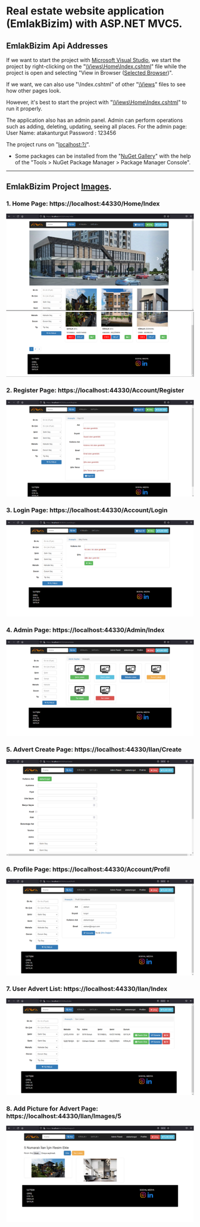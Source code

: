 # Real estate website application (EmlakBizim) with ASP.NET MVC5.

## EmlakBizim Api Addresses

If we want to start the project with [Microsoft Visual Studio](https://visualstudio.microsoft.com/), we start the project by right-clicking on the "[\Views\Home\Index.cshtml](https://github.com/AtakanTurgut/emlakbizim/blob/master/emlakBizim/Views/Home/Index.cshtml)" file while the project is open and selecting "View in Browser ([Selected Browser](https://www.google.com.tr/))".

If we want, we can also use "\Index.cshtml" of other "[\Views](https://github.com/AtakanTurgut/emlakbizim/tree/master/emlakBizim/Views)" files to see how other pages look.

However, it's best to start the project with "[\Views\Home\Index.cshtml](https://github.com/AtakanTurgut/emlakbizim/blob/master/emlakBizim/Views/Home/Index.cshtml)" to run it properly.

The application also has an admin panel. Admin can perform operations such as adding, deleting, updating, seeing all places.
For the admin page:
                User Name: atakanturgut
                Password : 123456

The project runs on "[localhost:?/](https://localhost:44330/)".

- Some packages can be installed from the "[NuGet Gallery](https://www.nuget.org/packages/Microsoft.AspNet.Identity.Core)" with the help of the "Tools > NuGet Package Manager > Package Manager Console".
----
## EmlakBizim Project [Images](https://github.com/AtakanTurgut/emlakbizim/tree/master/pictures).

### 1. Home Page:  https://localhost:44330/Home/Index
![](/pictures/HomePage1.PNG)
![](/pictures/HomePage2.PNG)

### 2. Register Page:  https://localhost:44330/Account/Register
![](/pictures/RegisterPage.PNG)

### 3. Login Page:  https://localhost:44330/Account/Login
![](/pictures/LoginPage.PNG)

### 4. Admin Page:  https://localhost:44330/Admin/Index
![](/pictures/AdminPage.PNG)

### 5. Advert Create Page:  https://localhost:44330/Ilan/Create
![](/pictures/AdvertCreatePage.PNG)

### 6. Profile Page:  https://localhost:44330/Account/Profil
![](/pictures/ProfilePage.PNG)

### 7. User Advert List:  https://localhost:44330/Ilan/Index
![](/pictures/AdvertListPage.PNG)

### 8. Add Picture for Advert Page:  https://localhost:44330/Ilan/Images/5
![](/pictures/AddPictureforAdvertPage.PNG)
